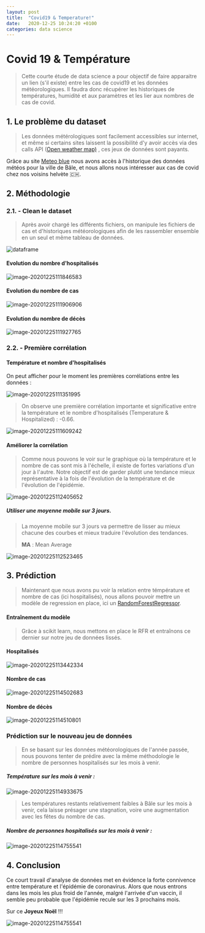 ```yaml
---
layout: post
title:  "Covid19 & Temperature!"
date:   2020-12-25 10:24:20 +0100
categories: data science
---
```

# Covid 19 & Température 

> Cette courte étude de data science a pour objectif de faire apparaitre un lien (s'il existe) entre les cas de covid19 et les données météorologiques.  Il faudra donc récupérer les historiques de températures, humidité et aux paramètres et les lier aux nombres de cas de covid.



## 1. Le problème du dataset 

> Les données métérologiques sont facilement accessibles sur internet, et même si certains sites laissent la possibilité d'y avoir accès via des calls API ([Open weather map)](https://openweathermap.org/) , ces jeux de données sont payants.

Grâce au site [Meteo blue](https://www.meteoblue.com/fr/historyplus#try-for-free) nous avons accès à l'historique des données météos pour la ville de Bâle, et nous allons nous intéresser aux cas de covid chez nos voisins helvète 🇨🇭. 



## 2. Méthodologie

### 2.1. - Clean le dataset 

> Après avoir chargé les différents fichiers, on manipule les fichiers de cas et d'historiques météorologiques afin de les rassembler ensemble en un seul et même tableau de données. 

![dataframe](/keyser-blog/assets/images/dataframe.png)

#### Evolution du nombre d'hospitalisés

![image-20201225111846583](/keyser-blog/assets/images/hospitalized.png)

#### Evolution du nombre de cas 

![image-20201225111906906](/keyser-blog/assets/images/nb_cases.png)

#### Evolution du nombre de décès 

![image-20201225111927765](/keyser-blog/assets/images/nb_deces.png)

### 2.2. - Première corrélation

#### Température et nombre d'hospitalisés

On peut afficher pour le moment les premières corrélations entre les données :

![image-20201225111351995](/keyser-blog/assets/images/corr_matrix.png)

> On observe une première corrélation importante et significative entre la température et le nombre d'hospitalisés (Temperature & Hospitalized) : -0.66.

![image-20201225111609242](/keyser-blog/assets/images/temperature_hospitalized._1png)

#### Améliorer la corrélation 

> Comme nous pouvons le voir sur le graphique où la température et le nombre de cas sont mis à l'échelle, il existe de fortes variations d'un jour à l'autre. Notre objectif est de garder plutôt une tendance mieux représentative à la fois de l'évolution de la température et de l'évolution de l'épidémie.

![image-20201225112405652](/keyser-blog/assets/images/temperature_hospitalized_scaled.png)

##### Utiliser une moyenne mobile sur 3 jours. 

> La moyenne mobile sur 3 jours va permettre de lisser au mieux chacune des courbes et mieux traduire l'évolution des tendances. 
>
> **MA** : Mean Average

![image-20201225112523465](/keyser-blog/assets/images/temperature_hospitalized_ma3.png)



## 3. Prédiction 

> Maintenant que nous avons pu voir la relation entre témpérature et nombre de cas (ici hospitalisés), nous allons pouvoir mettre un modèle de regression en place, ici un [RandomForestRegressor](https://medium.com/datadriveninvestor/random-forest-regression-9871bc9a25eb).

#### Entraînement du modèle 

> Grâce à scikit learn, nous mettons en place le RFR et entraînons ce dernier sur notre jeu de données lissés. 

#### Hospitalisés 



![image-20201225113442334](/keyser-blog/assets/images/pred_hospitalized.png)

#### Nombre de cas 

![image-20201225114502683](/keyser-blog/assets/images/pred_cases.png)

#### Nombre de décès

![image-20201225114510801](/keyser-blog/assets/images/pred_death.png)

### Prédiction sur le nouveau jeu de données 

> En se basant sur les données météorologiques de l'année passée, nous pouvons tenter de prédire avec la même méthodologie le nombre de personnes hospitalisés sur les mois à venir. 

##### Température sur les mois à venir :

![image-20201225114933675](/keyser-blog/assets/images/temperature_next.png)

> Les températures restants relativement faibles à Bâle sur les mois à venir, cela laisse présager une stagnation, voire une augmentation avec les fêtes du nombre de cas. 

##### Nombre de personnes hospitalisés sur les mois à venir : 



![image-20201225114755541](/keyser-blog/assets/images/pred_hospi_2.png)



## 4. Conclusion 



Ce court travail d'analyse de données met en évidence la forte connivence entre température et l'épidémie de coronavirus. Alors que nous entrons dans les mois les plus froid de l'année, malgré l'arrivée d'un vaccin, il semble peu probable que l'épidémie recule sur les 3 prochains mois. 



Sur ce **Joyeux Noël** !!! 

![image-20201225114755541](/keyser-blog/assets/images/end_gif.gif)